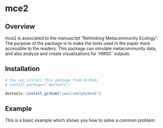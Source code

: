 
<!-- README.md is generated from README.Rmd. Please edit that file -->

# mce2

<!-- badges: start -->

<!-- badges: end -->

## Overview

mce2 is associated to the manuscript “Rethinking Metacommunity Ecology”.
The purpose of the package is to make the tools used in the paper more
accessible to the readers. This package can simulate metacommunity data,
and also analyze and create visualizations for ‘HMSC’ outputs.

## Installation

``` r
# You can install this package from GitHub:
# install.packages("devtools")

devtools::install_github("javirudolph/mce2")
```

## Example

This is a basic example which shows you how to solve a common problem:
